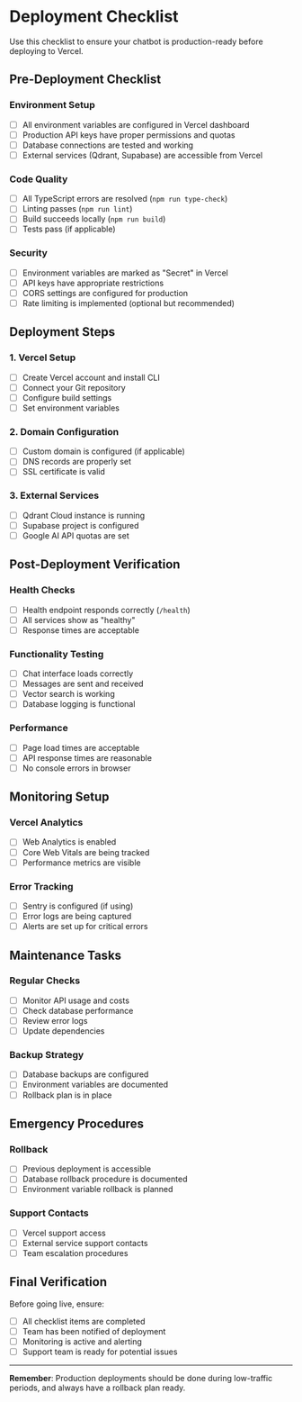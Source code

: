 # Deployment Checklist

Use this checklist to ensure your chatbot is production-ready before deploying to Vercel.

## Pre-Deployment Checklist

### Environment Setup
- [ ] All environment variables are configured in Vercel dashboard
- [ ] Production API keys have proper permissions and quotas
- [ ] Database connections are tested and working
- [ ] External services (Qdrant, Supabase) are accessible from Vercel

### Code Quality
- [ ] All TypeScript errors are resolved (`npm run type-check`)
- [ ] Linting passes (`npm run lint`)
- [ ] Build succeeds locally (`npm run build`)
- [ ] Tests pass (if applicable)

### Security
- [ ] Environment variables are marked as "Secret" in Vercel
- [ ] API keys have appropriate restrictions
- [ ] CORS settings are configured for production
- [ ] Rate limiting is implemented (optional but recommended)

## Deployment Steps

### 1. Vercel Setup
- [ ] Create Vercel account and install CLI
- [ ] Connect your Git repository
- [ ] Configure build settings
- [ ] Set environment variables

### 2. Domain Configuration
- [ ] Custom domain is configured (if applicable)
- [ ] DNS records are properly set
- [ ] SSL certificate is valid

### 3. External Services
- [ ] Qdrant Cloud instance is running
- [ ] Supabase project is configured
- [ ] Google AI API quotas are set

## Post-Deployment Verification

### Health Checks
- [ ] Health endpoint responds correctly (`/health`)
- [ ] All services show as "healthy"
- [ ] Response times are acceptable

### Functionality Testing
- [ ] Chat interface loads correctly
- [ ] Messages are sent and received
- [ ] Vector search is working
- [ ] Database logging is functional

### Performance
- [ ] Page load times are acceptable
- [ ] API response times are reasonable
- [ ] No console errors in browser

## Monitoring Setup

### Vercel Analytics
- [ ] Web Analytics is enabled
- [ ] Core Web Vitals are being tracked
- [ ] Performance metrics are visible

### Error Tracking
- [ ] Sentry is configured (if using)
- [ ] Error logs are being captured
- [ ] Alerts are set up for critical errors

## Maintenance Tasks

### Regular Checks
- [ ] Monitor API usage and costs
- [ ] Check database performance
- [ ] Review error logs
- [ ] Update dependencies

### Backup Strategy
- [ ] Database backups are configured
- [ ] Environment variables are documented
- [ ] Rollback plan is in place

## Emergency Procedures

### Rollback
- [ ] Previous deployment is accessible
- [ ] Database rollback procedure is documented
- [ ] Environment variable rollback is planned

### Support Contacts
- [ ] Vercel support access
- [ ] External service support contacts
- [ ] Team escalation procedures

## Final Verification

Before going live, ensure:
- [ ] All checklist items are completed
- [ ] Team has been notified of deployment
- [ ] Monitoring is active and alerting
- [ ] Support team is ready for potential issues

---

**Remember**: Production deployments should be done during low-traffic periods, and always have a rollback plan ready.
